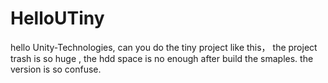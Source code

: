 # HelloUTiny
hello Unity-Technologies, can you do the tiny project like this，
the project trash is so huge , the hdd space is no enough after build the smaples.
the version is so confuse.

